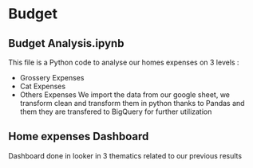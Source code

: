 # Budget

## Budget Analysis.ipynb

This file is a Python code to analyse our homes expenses on 3 levels :
- Grossery Expenses
- Cat Expenses
- Others Expenses
We import the data from our google sheet, we transform clean and transform them in python thanks to Pandas and them they are transfered to BigQuery for further utilization

## Home expenses Dashboard

Dashboard done in looker in 3 thematics related to our previous results

